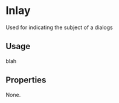 # Inlay

Used for indicating the subject of a dialogs

## Usage

<Inlay>blah</Inlay>

## Properties

None.
